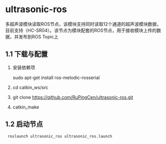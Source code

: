 
# ultrasonic-ros

多超声波模块读取ROS节点，该模块支持同时读取12个通道的超声波模块数据，目前支持（HC-SR04）。该节点为模块配套的ROS节点，用于接收模块上传的数据，并发布到ROS Topic上
 ## 1.1 下载与配置

 1. 安装依赖项
 
    sudo apt-get install ros-melodic-rosserial
    
 2. cd catkin_ws/src
 
 3. git clone https://github.com/RuPingCen/ultrasonic-ros.git

 4. catkin_make
 
 ## 1.2 启动节点
 
     roslaunch ultrasonic_ros ultrasonic_ros.launch
     
 
